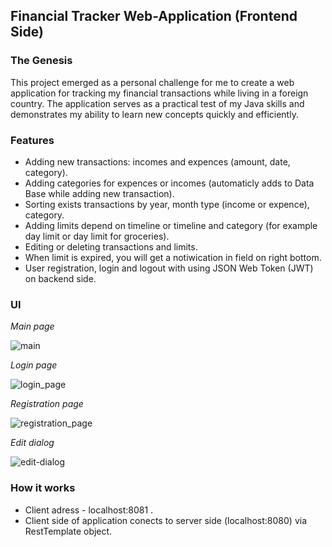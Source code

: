 ## Financial Tracker Web-Application (Frontend Side)

### The Genesis
This project emerged as a personal challenge for me to create a web application for tracking my financial transactions while living in a foreign country. The application serves as a practical test of my Java skills and demonstrates my ability to learn new concepts quickly and efficiently.

### Features
- Adding new transactions: incomes and expences (amount, date, category).
- Adding categories for expences or incomes (automaticly adds to Data Base while adding new transaction).
- Sorting exists transactions by year, month type (income or expence), category.
- Adding limits depend on timeline or timeline and category (for example day limit or day limit for groceries).
- Editing or deleting transactions and limits.
- When limit is expired, you will get a notiwication in field on right bottom.
- User registration, login and logout with using JSON Web Token (JWT) on backend side.

### UI
_Main page_

![main](https://github.com/andreichernetskii/FinMangerFrontEnd/assets/73879364/cc4091b5-25a6-499c-9340-eab7e64f5efe)

_Login page_

![login_page](https://github.com/andreichernetskii/FinMangerFrontEnd/assets/73879364/56d554d1-ca70-4596-93cb-78a4825421e6)

_Registration page_

![registration_page](https://github.com/andreichernetskii/FinMangerFrontEnd/assets/73879364/bc34290a-0635-4ff4-acde-6d54f1e7f112)

_Edit dialog_ 

![edit-dialog](https://github.com/andreichernetskii/FinMangerFrontEnd/assets/73879364/0cf6fa72-ccce-437c-9eeb-6aa88eed8d26)

### How it works
- Client adress - localhost:8081 .
- Client side of application conects to server side (localhost:8080) via RestTemplate object. 
